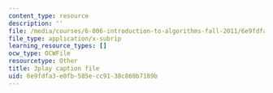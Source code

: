 ```yaml
---
content_type: resource
description: ''
file: /media/courses/6-006-introduction-to-algorithms-fall-2011/6e9fdfa3e0fb585ecc9138c860b7189b_FNeL18KsWPc.srt
file_type: application/x-subrip
learning_resource_types: []
ocw_type: OCWFile
resourcetype: Other
title: 3play caption file
uid: 6e9fdfa3-e0fb-585e-cc91-38c860b7189b
---
```

